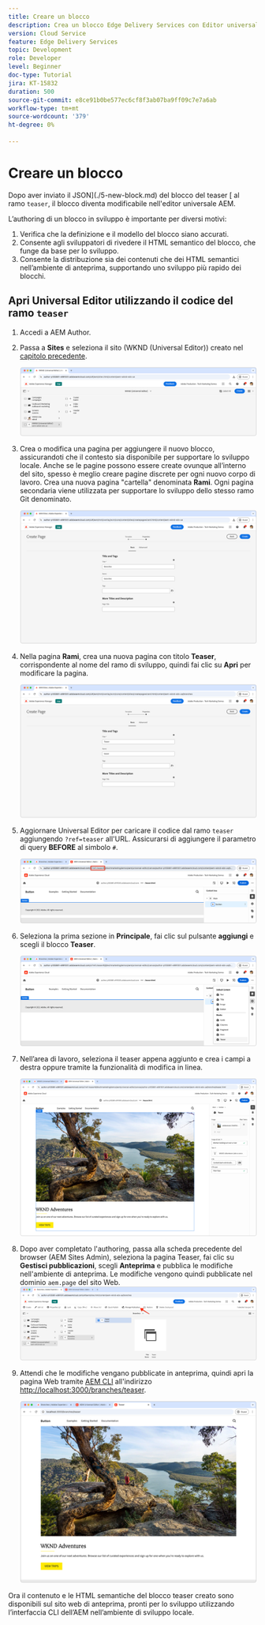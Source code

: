 ```yaml
---
title: Creare un blocco
description: Crea un blocco Edge Delivery Services con Editor universale.
version: Cloud Service
feature: Edge Delivery Services
topic: Development
role: Developer
level: Beginner
doc-type: Tutorial
jira: KT-15832
duration: 500
source-git-commit: e8ce91b0be577ec6cf8f3ab07ba9ff09c7e7a6ab
workflow-type: tm+mt
source-wordcount: '379'
ht-degree: 0%

---
```



# Creare un blocco

Dopo aver inviato il JSON](./5-new-block.md) del blocco del teaser [ al ramo `teaser`, il blocco diventa modificabile nell&#39;editor universale AEM.

L’authoring di un blocco in sviluppo è importante per diversi motivi:

1. Verifica che la definizione e il modello del blocco siano accurati.
1. Consente agli sviluppatori di rivedere il HTML semantico del blocco, che funge da base per lo sviluppo.
1. Consente la distribuzione sia dei contenuti che dei HTML semantici nell’ambiente di anteprima, supportando uno sviluppo più rapido dei blocchi.

## Apri Universal Editor utilizzando il codice del ramo `teaser`

1. Accedi a AEM Author.
2. Passa a **Sites** e seleziona il sito (WKND (Universal Editor)) creato nel [capitolo precedente](./2-new-aem-site.md).

   ![AEM Sites](./assets/6-author-block/open-new-site.png)

3. Crea o modifica una pagina per aggiungere il nuovo blocco, assicurandoti che il contesto sia disponibile per supportare lo sviluppo locale. Anche se le pagine possono essere create ovunque all’interno del sito, spesso è meglio creare pagine discrete per ogni nuovo corpo di lavoro. Crea una nuova pagina &quot;cartella&quot; denominata **Rami**. Ogni pagina secondaria viene utilizzata per supportare lo sviluppo dello stesso ramo Git denominato.

   ![AEM Sites - Crea pagina rami](./assets/6-author-block/branches-page-3.png)

4. Nella pagina **Rami**, crea una nuova pagina con titolo **Teaser**, corrispondente al nome del ramo di sviluppo, quindi fai clic su **Apri** per modificare la pagina.

   ![AEM Sites - Crea pagina teaser](./assets/6-author-block/teaser-page-3.png)

5. Aggiornare Universal Editor per caricare il codice dal ramo `teaser` aggiungendo `?ref=teaser` all&#39;URL. Assicurarsi di aggiungere il parametro di query **BEFORE** al simbolo `#`.

   ![Editor universale - Seleziona ramo teaser](./assets/6-author-block/select-branch.png)

6. Seleziona la prima sezione in **Principale**, fai clic sul pulsante **aggiungi** e scegli il blocco **Teaser**.

   ![Editor universale - Aggiungi blocco](./assets/6-author-block/add-teaser-2.png)

7. Nell’area di lavoro, seleziona il teaser appena aggiunto e crea i campi a destra oppure tramite la funzionalità di modifica in linea.

   ![Editor universale - Blocco autore](./assets/6-author-block/author-block.png)

8. Dopo aver completato l&#39;authoring, passa alla scheda precedente del browser (AEM Sites Admin), seleziona la pagina Teaser, fai clic su **Gestisci pubblicazioni**, scegli **Anteprima** e pubblica le modifiche nell&#39;ambiente di anteprima. Le modifiche vengono quindi pubblicate nel dominio `aem.page` del sito Web.
   ![AEM Sites - Publish o Anteprima](./assets/6-author-block/publish-to-preview.png)

9. Attendi che le modifiche vengano pubblicate in anteprima, quindi apri la pagina Web tramite [AEM CLI](./3-local-development-environment.md#install-the-aem-cli) all&#39;indirizzo [http://localhost:3000/branches/teaser](http://localhost:3000/branches/teaser).

   ![Sito locale - Aggiorna](./assets/6-author-block/preview.png)

Ora il contenuto e le HTML semantiche del blocco teaser creato sono disponibili sul sito web di anteprima, pronti per lo sviluppo utilizzando l’interfaccia CLI dell’AEM nell’ambiente di sviluppo locale.
